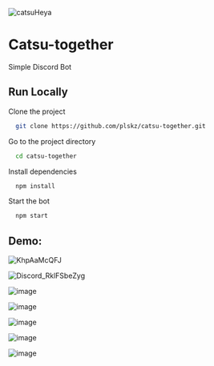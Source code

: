 ![catsuHeya](https://user-images.githubusercontent.com/57343545/126637973-d9124d54-17c6-4431-9ece-7b90d1f609d1.png)

# Catsu-together

Simple Discord Bot

## Run Locally

Clone the project

```bash
  git clone https://github.com/plskz/catsu-together.git
```

Go to the project directory

```bash
  cd catsu-together
```

Install dependencies

```bash
  npm install
```

Start the bot

```bash
  npm start
```


## Demo:

![KhpAaMcQFJ](https://user-images.githubusercontent.com/57343545/126631338-a78f7964-0ce2-4b60-b306-c21c898b2e8e.png)

![Discord_RklFSbeZyg](https://user-images.githubusercontent.com/57343545/126631395-cf193811-2714-4961-a66f-c75272c58e54.png)

![image](https://user-images.githubusercontent.com/57343545/126631474-4efa9bba-013b-4c4b-89d5-de1e03c7b3fa.png)

![image](https://user-images.githubusercontent.com/57343545/126631672-cfce7231-888f-4351-bb07-719940d0b754.png)

![image](https://user-images.githubusercontent.com/57343545/126631713-59b5bbef-2548-4aae-a3ce-fa0176685c0b.png)

![image](https://user-images.githubusercontent.com/57343545/126631772-bf0246be-9e6e-4b23-a6f1-55f589244294.png)

![image](https://user-images.githubusercontent.com/57343545/126631798-3f555eed-a5b1-4c68-b2e4-12e18bc44988.png)
